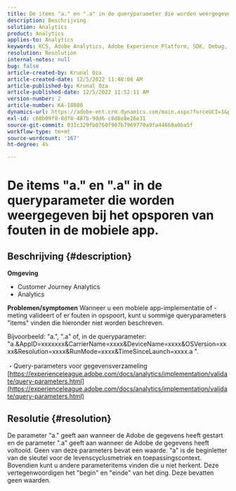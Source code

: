 ```yaml
---
title: De items "a." en ".a" in de queryparameter die worden weergegeven bij het opsporen van fouten in de mobiele app.
description: Beschrijving
solution: Analytics
product: Analytics
applies-to: Analytics
keywords: KCS, Adobe Analytics, Adobe Experience Platform, SDK, Debug, Query-parameters
resolution: Resolution
internal-notes: null
bug: false
article-created-by: Krunal Oza
article-created-date: 12/5/2022 11:48:08 AM
article-published-by: Krunal Oza
article-published-date: 12/5/2022 11:52:11 AM
version-number: 2
article-number: KA-18080
dynamics-url: https://adobe-ent.crm.dynamics.com/main.aspx?forceUCI=1&pagetype=entityrecord&etn=knowledgearticle&id=109571ad-9274-ed11-81aa-6045bd006c82
exl-id: c60b09f8-8df8-487b-90d6-c8d8e8e26e31
source-git-commit: 031c329fb0760f907b7969770a9fa44668a0ba5f
workflow-type: tm+mt
source-wordcount: '167'
ht-degree: 4%

---
```


# De items &quot;a.&quot; en &quot;.a&quot; in de queryparameter die worden weergegeven bij het opsporen van fouten in de mobiele app.

## Beschrijving {#description}

<b>Omgeving</b>
- Customer Journey Analytics
- Analytics



<b>Problemen/symptomen</b>
Wanneer u een mobiele app-implementatie of -meting valideert of er fouten in opspoort, kunt u sommige queryparameters &quot;items&quot; vinden die hieronder niet worden beschreven.

Bijvoorbeeld: &quot;a.&quot;, &quot;.a&quot; of, in de queryparameter: &quot;a.&amp;AppID=xxxxxxx&amp;CarrierName=xxxx&amp;DeviceName=xxxx&amp;OSVersion=xxxx&amp;Resolution=xxxx&amp;RunMode=xxxx&amp;TimeSinceLaunch=xxxx.a &quot;.

・Query-parameters voor gegevensverzameling
[https://experienceleague.adobe.com/docs/analytics/implementation/validate/query-parameters.html](https://experienceleague.adobe.com/docs/analytics/implementation/validate/query-parameters.html)




## Resolutie {#resolution}


De parameter &quot;a.&quot; geeft aan wanneer de Adobe de gegevens heeft gestart en de parameter &quot;.a&quot; geeft aan wanneer de Adobe de gegevens heeft voltooid. Geen van deze parameters bevat een waarde. &quot;a&quot; is de beginletter van de sleutel voor de levenscyclusmetriek en toepassingscontext. Bovendien kunt u andere parameteritems vinden die u niet herkent. Deze vertegenwoordigen het &quot;begin&quot; en &quot;einde&quot; van het ding. Deze bevatten geen waarden.
